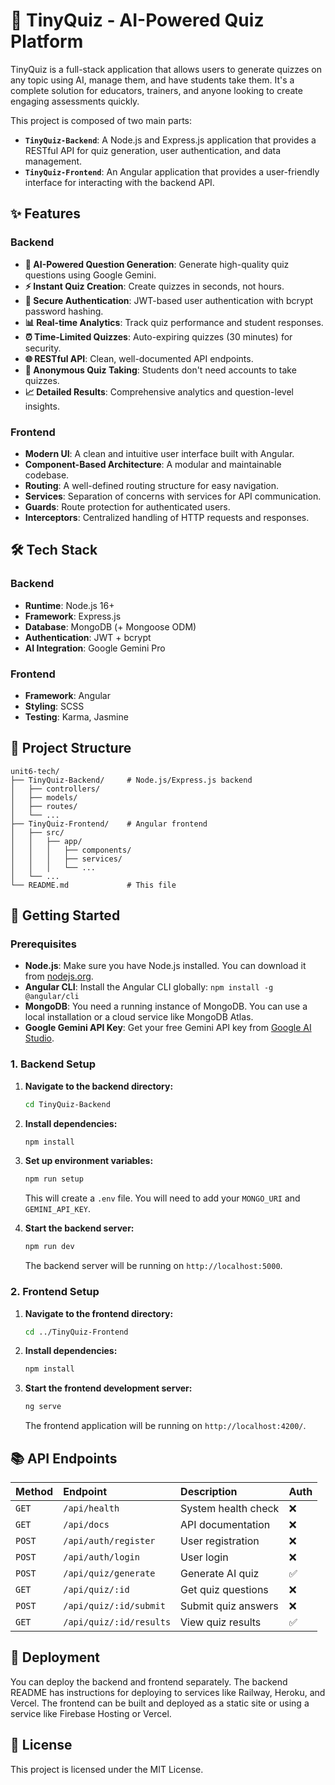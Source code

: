 # 🎯 TinyQuiz - AI-Powered Quiz Platform

TinyQuiz is a full-stack application that allows users to generate quizzes on any topic using AI, manage them, and have students take them. It's a complete solution for educators, trainers, and anyone looking to create engaging assessments quickly.

This project is composed of two main parts:

*   **`TinyQuiz-Backend`**: A Node.js and Express.js application that provides a RESTful API for quiz generation, user authentication, and data management.
*   **`TinyQuiz-Frontend`**: An Angular application that provides a user-friendly interface for interacting with the backend API.

## ✨ Features

### Backend

*   **🤖 AI-Powered Question Generation**: Generate high-quality quiz questions using Google Gemini.
*   **⚡ Instant Quiz Creation**: Create quizzes in seconds, not hours.
*   **🔐 Secure Authentication**: JWT-based user authentication with bcrypt password hashing.
*   **📊 Real-time Analytics**: Track quiz performance and student responses.
*   **⏰ Time-Limited Quizzes**: Auto-expiring quizzes (30 minutes) for security.
*   **🌐 RESTful API**: Clean, well-documented API endpoints.
*   **🎯 Anonymous Quiz Taking**: Students don't need accounts to take quizzes.
*   **📈 Detailed Results**: Comprehensive analytics and question-level insights.

### Frontend

*   **Modern UI**: A clean and intuitive user interface built with Angular.
*   **Component-Based Architecture**: A modular and maintainable codebase.
*   **Routing**: A well-defined routing structure for easy navigation.
*   **Services**: Separation of concerns with services for API communication.
*   **Guards**: Route protection for authenticated users.
*   **Interceptors**: Centralized handling of HTTP requests and responses.

## 🛠️ Tech Stack

### Backend

*   **Runtime**: Node.js 16+
*   **Framework**: Express.js
*   **Database**: MongoDB (+ Mongoose ODM)
*   **Authentication**: JWT + bcrypt
*   **AI Integration**: Google Gemini Pro

### Frontend

*   **Framework**: Angular
*   **Styling**: SCSS
*   **Testing**: Karma, Jasmine

## 📂 Project Structure

```
unit6-tech/
├── TinyQuiz-Backend/     # Node.js/Express.js backend
│   ├── controllers/
│   ├── models/
│   ├── routes/
│   └── ...
├── TinyQuiz-Frontend/    # Angular frontend
│   ├── src/
│   │   ├── app/
│   │   │   ├── components/
│   │   │   ├── services/
│   │   │   └── ...
│   └── ...
└── README.md             # This file
```

## 🚀 Getting Started

### Prerequisites

*   **Node.js**: Make sure you have Node.js installed. You can download it from [nodejs.org](https://nodejs.org/).
*   **Angular CLI**: Install the Angular CLI globally: `npm install -g @angular/cli`
*   **MongoDB**: You need a running instance of MongoDB. You can use a local installation or a cloud service like MongoDB Atlas.
*   **Google Gemini API Key**: Get your free Gemini API key from [Google AI Studio](https://makersuite.google.com/app/apikey).

### 1. Backend Setup

1.  **Navigate to the backend directory:**
    ```bash
    cd TinyQuiz-Backend
    ```

2.  **Install dependencies:**
    ```bash
    npm install
    ```

3.  **Set up environment variables:**
    ```bash
    npm run setup
    ```
    This will create a `.env` file. You will need to add your `MONGO_URI` and `GEMINI_API_KEY`.

4.  **Start the backend server:**
    ```bash
    npm run dev
    ```
    The backend server will be running on `http://localhost:5000`.

### 2. Frontend Setup

1.  **Navigate to the frontend directory:**
    ```bash
    cd ../TinyQuiz-Frontend
    ```

2.  **Install dependencies:**
    ```bash
    npm install
    ```

3.  **Start the frontend development server:**
    ```bash
    ng serve
    ```
    The frontend application will be running on `http://localhost:4200/`.

## 📚 API Endpoints

| Method | Endpoint | Description | Auth |
| :--- | :--- | :--- | :--- |
| `GET` | `/api/health` | System health check | ❌ |
| `GET` | `/api/docs` | API documentation | ❌ |
| `POST` | `/api/auth/register` | User registration | ❌ |
| `POST` | `/api/auth/login` | User login | ❌ |
| `POST` | `/api/quiz/generate` | Generate AI quiz | ✅ |
| `GET` | `/api/quiz/:id` | Get quiz questions | ❌ |
| `POST` | `/api/quiz/:id/submit`| Submit quiz answers | ❌ |
| `GET` | `/api/quiz/:id/results`| View quiz results | ✅ |

## 🚀 Deployment

You can deploy the backend and frontend separately. The backend README has instructions for deploying to services like Railway, Heroku, and Vercel. The frontend can be built and deployed as a static site or using a service like Firebase Hosting or Vercel.


## 📄 License

This project is licensed under the MIT License.
